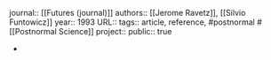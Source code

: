 journal:: [[Futures (journal)]] 
authors:: [[Jerome Ravetz]], [[Silvio Funtowicz]] 
year:: 1993
URL::
tags:: article, reference, #postnormal #[[Postnormal Science]] 
project::
public:: true

-